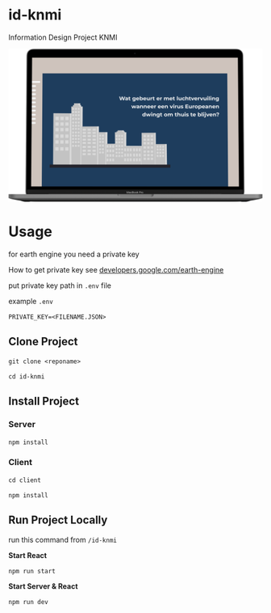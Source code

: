 # id-knmi

Information Design Project KNMI

![mockupimg](src/assets/mockup.png)


# Usage

for earth engine you need a private key

How to get private key see [developers.google.com/earth-engine](https://developers.google.com/earth-engine/guides/npm_install#server-side-authentication-with-a-service-account)

put private key path in `.env` file

example `.env`

```
PRIVATE_KEY=<FILENAME.JSON>

```

## Clone Project

```
git clone <reponame>
```

```
cd id-knmi
```

## Install Project

### Server

```
npm install
```

### Client

```
cd client
```

```
npm install
```

## Run Project Locally

run this command from `/id-knmi`

**Start React**

```
npm run start
```

**Start Server & React**

```
npm run dev
```
